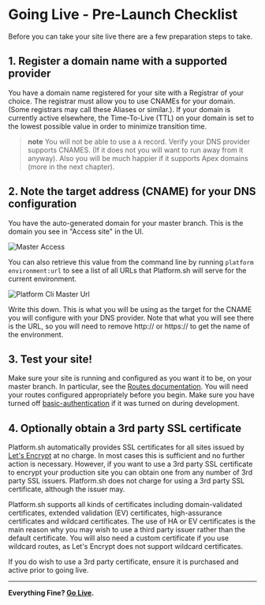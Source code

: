 # Going Live - Pre-Launch Checklist

Before you can take your site live there are a few preparation steps to take.

<!--toc-->

## 1. Register a domain name with a supported provider

You have a domain name registered for your site with a Registrar of your choice. The registrar must allow you to use CNAMEs for your domain.  (Some registrars may call these Aliases or similar.). If your domain is currently active elsewhere, the Time-To-Live (TTL) on your domain is set to the lowest possible value in order to minimize transition time.

> **note**
> You will not be able to use a `A` record. Verify your DNS provider supports CNAMES. (If it does not you will want to run away from it anyway). Also you will be much happier if it supports Apex domains (more in the next chapter).

## 2. Note the target address (CNAME) for your DNS configuration

You have the auto-generated domain for your master branch.  This is the domain you see in "Access site" in the UI.

 ![Master Access](/images/master-access.png)

You can also retrieve this value from the command line by running `platform environment:url` to see a list of all URLs that Platform.sh will serve for the current environment.  
 
 ![Platform Cli Master Url](/images/platform-cli-master-url.png)
 
Write this down. This is what you will be using as the target for the CNAME you will configure with your DNS provider. Note that what you will see there is the URL, so you will need to remove http:// or https:// to get the name of the environment. 

## 3. Test your site!

Make sure your site is running and configured as you want it to be, on your master branch.  In particular, see the [Routes documentation](/administration/routes.md). You will need your routes configured appropriately before you begin.  Make sure you have turned off [basic-authentication](https://docs.platform.sh/administration/web/configure-environment.html) if it was turned on during development.

## 4. Optionally obtain a 3rd party SSL certificate

Platform.sh automatically provides SSL certificates for all sites issued by [Let's Encrypt](https://letsencrypt.org/) at no charge.  In most cases this is sufficient and no further action is necessary.  However, if you want to use a 3rd party SSL certificate to encrypt your production site you can obtain one from any number of 3rd party SSL issuers.  Platform.sh does not charge for using a 3rd party SSL certificate, although the issuer may.

Platform.sh supports all kinds of certificates including domain-validated certificates, extended validation (EV) certificates, high-assurance certificates and wildcard certificates.  The use of HA or EV certificates is the main reason why you may wish to use a third party issuer rather than the default certificate.  You will also need a custom certificate if you use wildcard routes, as Let's Encrypt does not support wildcard certificates.

If you do wish to use a 3rd party certificate, ensure it is purchased and active prior to going live.

---

**Everything Fine? [Go Live](/golive/steps.md).**
